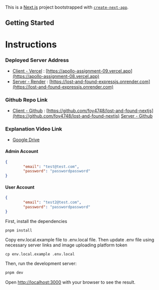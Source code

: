 This is a [Next.js](https://nextjs.org/) project bootstrapped with [`create-next-app`](https://github.com/vercel/next.js/tree/canary/packages/create-next-app).

## Getting Started

# Instructions

### Deployed Server Address
- [Client - Vercel](https://apollo-assignment-09.vercel.app) : [https://apollo-assignment-09.vercel.app](https://apollo-assignment-08.vercel.app)
- [Server - Render](https://lost-and-found-expressjs.onrender.com) : [https://lost-and-found-expressjs.onrender.com](https://lost-and-found-expressjs.onrender.com)

### Github Repo Link
- [Client - Github](https://github.com/foy4748/lost-and-found-nextjs) : [https://github.com/foy4748/lost-and-found-nextjs](https://github.com/foy4748/lost-and-found-nextjs) 
[Server - Github](https://github.com/Porgramming-Hero-web-course/l2-b2-fullstack-track-assignment-8-foy4748)

### Explanation Video Link
- [Google Drive]()


#### Admin Account
```json
{
        "email": "test@test.com",
        "password": "passwordpassword"
}
```

#### User Account
```json
{
        "email": "test2@test.com",
        "password": "passwordpassword"
}
```
First, install the dependencies
```console
pnpm install
```

Copy env.local.example file to .env.local file. Then update .env file using necessary server links and image uploading platform token
```console
cp env.local.example .env.local
```

Then, run the development server:

```bash
pnpm dev
```

Open [http://localhost:3000](http://localhost:3000) with your browser to see the result.
